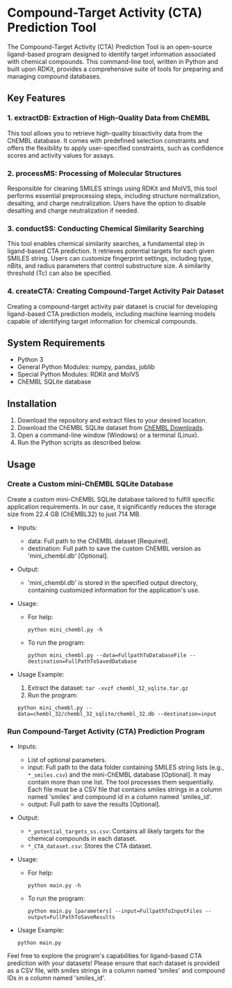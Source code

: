 # Compound-Target Activity (CTA) Prediction Tool

The Compound-Target Activity (CTA) Prediction Tool is an open-source ligand-based program designed to identify target information associated with chemical compounds. This command-line tool, written in Python and built upon RDKit, provides a comprehensive suite of tools for preparing and managing compound databases.

## Key Features

### 1. **extractDB: Extraction of High-Quality Data from ChEMBL**

This tool allows you to retrieve high-quality bioactivity data from the ChEMBL database. It comes with predefined selection constraints and offers the flexibility to apply user-specified constraints, such as confidence scores and activity values for assays.

### 2. **processMS: Processing of Molecular Structures**

Responsible for cleaning SMILES strings using RDKit and MolVS, this tool performs essential preprocessing steps, including structure normalization, desalting, and charge neutralization. Users have the option to disable desalting and charge neutralization if needed.

### 3. **conductSS: Conducting Chemical Similarity Searching**

This tool enables chemical similarity searches, a fundamental step in ligand-based CTA prediction. It retrieves potential targets for each given SMILES string. Users can customize fingerprint settings, including type, nBits, and radius parameters that control substructure size. A similarity threshold (Tc) can also be specified.

### 4. **createCTA: Creating Compound-Target Activity Pair Dataset**

Creating a compound-target activity pair dataset is crucial for developing ligand-based CTA prediction models, including machine learning models capable of identifying target information for chemical compounds.

## System Requirements

- Python 3
- General Python Modules: numpy, pandas, joblib
- Special Python Modules: RDKit and MolVS
- ChEMBL SQLite database

## Installation

1. Download the repository and extract files to your desired location.
2. Download the ChEMBL SQLite dataset from [ChEMBL Downloads](https://ftp.ebi.ac.uk/pub/databases/chembl/ChEMBLdb/releases/).
3. Open a command-line window (Windows) or a terminal (Linux).
4. Run the Python scripts as described below.

## Usage

### Create a Custom mini-ChEMBL SQLite Database

Create a custom mini-ChEMBL SQLite database tailored to fulfill specific application requirements. In our case, it significantly reduces the storage size from 22.4 GB (ChEMBL32) to just 714 MB.

- Inputs:
   - data: Full path to the ChEMBL dataset [Required].
   - destination: Full path to save the custom ChEMBL version as 'mini_chembl.db' [Optional].

- Output:
   - 'mini_chembl.db' is stored in the specified output directory, containing customized information for the application's use.

- Usage:
   - For help:
     ```
     python mini_chembl.py -h
     ```
   - To run the program:
     ```
     python mini_chembl.py --data=FullpathToDatabaseFile --destination=FullPathToSavedDatabase
     ```

- Usage Example:
    1. Extract the dataset: `tar -xvzf chembl_32_sqlite.tar.gz`
    2. Run the program:
     ```
     python mini_chembl.py --data=chembl_32/chembl_32_sqlite/chembl_32.db --destination=input
     ```

### Run Compound-Target Activity (CTA) Prediction Program

- Inputs:
   - List of optional parameters.
   - input: Full path to the data folder containing SMILES string lists (e.g., `*_smiles.csv`) and the mini-ChEMBL database [Optional]. It may contain more than one list. The tool processes them sequentially. Each file must be a CSV file that contains smiles strings in a column named 'smiles' and compound id in a column named 'smiles_id'.
   - output: Full path to save the results [Optional].

- Output:
   - `*_potential_targets_ss.csv`: Contains all likely targets for the chemical compounds in each dataset.
   - `*_CTA_dataset.csv`: Stores the CTA dataset.

- Usage:
   - For help:
     ```
     python main.py -h
     ```
   - To run the program:
     ```
     python main.py [parameters] --input=FullpathToInputFiles --output=FullPathToSaveResults
     ```

- Usage Example:
    ```
    python main.py
    ```

Feel free to explore the program's capabilities for ligand-based CTA prediction with your datasets! Please ensure that each dataset is provided as a CSV file, with smiles strings in a column named 'smiles' and compound IDs in a column named 'smiles_id'.


